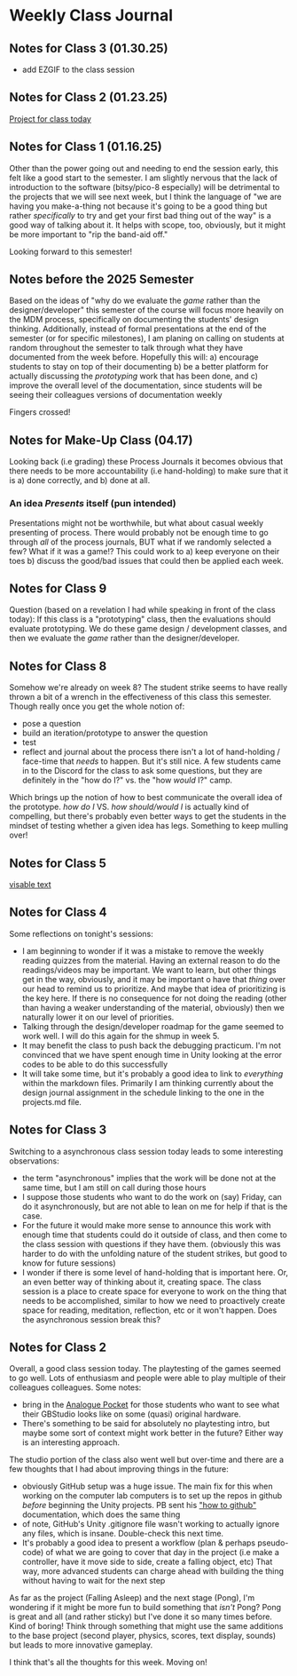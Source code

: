 # Weekly Class Journal

## Notes for Class 3 (01.30.25)

- add EZGIF to the class session

## Notes for Class 2 (01.23.25)

[Project for class today](Projects/fallingAsleep)

## Notes for Class 1 (01.16.25)

Other than the power going out and needing to end the session early, this felt like a good start to the semester. I am slightly nervous that the lack of introduction to the software (bitsy/pico-8 especially) will be detrimental to the projects that we will see next week, but I think the language of "we are having you make-a-thing not because it's going to be a good thing but rather _specifically_ to try and get your first bad thing out of the way" is a good way of talking about it. It helps with scope, too, obviously, but it might be more important to "rip the band-aid off."

Looking forward to this semester!

## Notes before the 2025 Semester

Based on the ideas of "why do we evaluate the *game* rather than the designer/developer" this semester of the course will focus more heavily on the MDM process, specifically on documenting the students' design thinking. Additionally, instead of formal presentations at the end of the semester (or for specific milestones), I am planing on calling on students at random throughout the semester to talk through what they have documented from the week before. Hopefully this will:
	a) encourage students to stay on top of their documenting
	b) be a better platform for actually discussing the _prototyping_ work that has been done, and
	c) improve the overall level of the documentation, since students will be seeing their colleagues versions of documentation weekly

Fingers crossed!

## Notes for Make-Up Class (04.17)

Looking back (i.e grading) these Process Journals it becomes obvious that there needs to be more accountability (i.e hand-holding) to make sure that it is a) done correctly, and b) done at all.
### An idea _Presents_ itself (pun intended)
Presentations might not be worthwhile, but what about casual weekly presenting of process. There would probably not be enough time to go through _all_ of the process journals, BUT what if we randomly selected a few? What if it was a game!? This could work to a) keep everyone on their toes b) discuss the good/bad issues that could then be applied each week.

## Notes for Class 9

Question (based on a revelation I had while speaking in front of the class today): If this class is a "prototyping" class, then the evaluations should evaluate prototyping. We do these game design / development classes, and then we evaluate the *game* rather than the designer/developer. 

## Notes for Class 8

Somehow we're already on week 8? The student strike seems to have really thrown a bit of a wrench in the effectiveness of this class this semester. Though really once you get the whole notion of:
- pose a question
- build an iteration/prototype to answer the question
- test
- reflect and journal about the process
there isn't a lot of hand-holding / face-time that *needs* to happen. But it's still nice. A few students came in to the Discord for the class to ask some questions, but they are definitely in the "how do I?" vs. the "how *would* I?" camp.

Which brings up the notion of how to best communicate the overall idea of the prototype. *how do I* VS. *how should/would I* is actually kind of compelling, but there's probably even better ways to get the students in the mindset of testing whether a given idea has legs. Something to keep mulling over!

## Notes for Class 5

[visable text](http://www.apple.com)

## Notes for Class 4

Some reflections on tonight's sessions:
* I am beginning to wonder if it was a mistake to remove the weekly reading quizzes from the material. Having an external reason to do the readings/videos may be important. We want to learn, but other things get in the way, obviously, and it may be important o have that _thing_ over our head to remind us to prioritize. And maybe that idea of prioritizing is the key here. If there is no consequence for not doing the reading (other than having a weaker understanding of the material, obviously) then we naturally lower it on our level of priorities.
* Talking through the design/developer roadmap for the game seemed to work well. I will do this again for the shmup in week 5.
* It may benefit the class to push back the debugging practicum. I'm not convinced that we have spent enough time in Unity looking at the error codes to be able to do this successfully 
* It will take some time, but it's probably a good idea to link to *everything* within the markdown files. Primarily I am thinking currently about the design journal assignment in the schedule linking to the one in the projects.md file. 

## Notes for Class 3

Switching to a asynchronous class session today leads to some interesting observations:
* the term "asynchronous" implies that the work will be done not at the same time, but I am still on call during those hours
* I suppose those students who want to do the work on (say) Friday, can do it asynchronously, but are not able to lean on me for help if that is the case.
* For the future it would make more sense to announce this work with enough time that students could do it outside of class, and then come to the class session with questions if they have them. (obviously this was harder to do with the unfolding nature of the student strikes, but good to know for future sessions)
* I wonder if there is some level of hand-holding that is important here. Or, an even better way of thinking about it, creating space. The class session is a place to create space for everyone to work on the thing that needs to be accomplished, similar to how we need to proactively create space for reading, meditation, reflection, etc or it won't happen. Does the asynchronous session break this?

## Notes for Class 2

Overall, a good class session today. The playtesting of the games seemed to go well. Lots of enthusiasm and people were able to play multiple of their colleagues colleagues. Some notes:
* bring in the [Analogue Pocket](https://www.analogue.co/pocket) for those students who want to see what their GBStudio looks like on some (quasi) original hardware.
* There's something to be said for absolutely no playtesting intro, but maybe some sort of context might work better in the future? Either way is an interesting approach.

The studio portion of the class also went well but over-time and there are a few thoughts that I had about improving things in the future:
* obviously GitHub setup was a huge issue. The main fix for this when working on the computer lab computers is to set up the repos in github *before* beginning the Unity projects. PB sent his ["how to github"](https://pippinbarr.com/cart253/topics/software/github-repository.html) documentation, which does the same thing
* of note, GitHub's Unity .gitignore file wasn't working to actually ignore any files, which is insane. Double-check this next time.
* It's probably a good idea to present a workflow (plan & perhaps pseudo-code) of what we are going to cover that day in the project (i.e make a controller, have it move side to side, create a falling object, etc) That way, more advanced students can charge ahead with building the thing without having to wait for the next step

As far as the project (Falling Asleep) and the next stage (Pong), I'm wondering if it might be more fun to build something that *isn't* Pong? Pong is great and all (and rather sticky) but I've done it so many times before. Kind of boring! Think through something that might use the same additions to the base project (second player, physics, scores, text display, sounds) but leads to more innovative gameplay.

I think that's all the thoughts for this week. Moving on!

